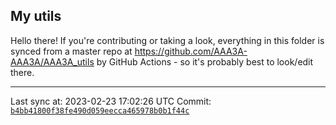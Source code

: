 ## My utils

Hello there! If you're contributing or taking a look, everything in this folder
is synced from a master repo at https://github.com/AAA3A-AAA3A/AAA3A_utils by GitHub Actions -
so it's probably best to look/edit there.

---

Last sync at: 2023-02-23 17:02:26 UTC
Commit: [`b4bb41800f38fe490d059eecca465978b0b1f44c`](https://github.com/AAA3A-AAA3A/AAA3A_utils/commit/b4bb41800f38fe490d059eecca465978b0b1f44c)
